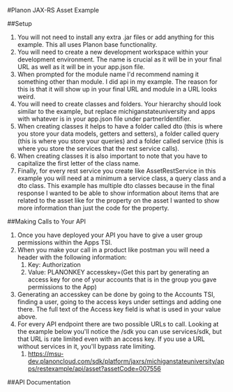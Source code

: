 #Planon JAX-RS Asset Example

##Setup

1. You will not need to install any extra .jar files or add anything for this example. This all uses Planon base functionality.
2. You will need to create a new development workspace within your development environment. The name is crucial as it will be in your final URL as well as it will be in your app.json file.
3. When prompted for the module name I'd recommend naming it something other than module. I did api in my example. The reason for this is that it will show up in your final URL and module in a URL looks weird.
4. You will need to create classes and folders. Your hierarchy should look similar to the example, but replace michiganstateuniversity and apps with whatever is in your app.json file under partnerIdentifier.
5. When creating classes it helps to have a folder called dto (this is where you store your data models, getters and setters), a folder called query (this is where you store your queries) and a folder called service (this is where you store the services that the rest service calls).
6. When creating classes it is also important to note that you have to capitalize the first letter of the class name.
7. Finally, for every rest service you create like AssetRestService in this example you will need at a minimum a service class, a query class and a dto class. This example has multiple dto classes because in the final response I wanted to be able to show information about items that are related to the asset like for the property on the asset I wanted to show more information than just the code for the property.

##Making Calls to Your API

1. Once you have deployed your API you have to give a user group permissions within the Apps TSI.
2. When you make your call in a product like postman you will need a header with the following information:
    1. Key: Authorization
    2. Value: PLANONKEY accesskey=(Get this part by generating an access key for one of your accounts that is in the group you gave permissions to the App) 
3. Generating an accesskey can be done by going to the Accounts TSI, finding a user, going to the access keys under settings and adding one there. The full text of the Access key field is what is used in your value above.
4. For every API endpoint there are two possible URLs to call. Looking at the example below you'll notice the /sdk you can use services/sdk, but that URL is rate limited even with an access key. If you use a URL without services in it, you'll bypass rate limiting.
    1. https://msu-dev.planoncloud.com/sdk/platform/jaxrs/michiganstateuniversity/apps/restexample/api/asset?assetCode=007556

##API Documentation
